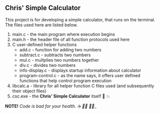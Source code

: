 ## Chris' Simple Calculator
This project is for developing a simple calculator, that runs on the terminal. The files used here are  listed below.
1. main.c - the main program where execution begins
2. main.h - the header file of all function protocols used here
3. C user-defined helper functions
    *	add.c - function for adding two numbers
    *	subtract.c - subtracts two numbers
    *	mul.c -  multplies two numbers together
    *	div.c - divides two numbers
    *   info-display.c - displays startup information about calculator
    *   program-control.c - as the name says, it offers user defined functions that help control program execution 
4. libcalc.a - library for all helper function C files used (and subsequently their object files)
5. csc.exe - the **Chris' Simple Calculator** itself :tada: :boom: 

**NOTE!** _Code is bad for your health. :coffee: :man_technologist: :woman_technologist:__
